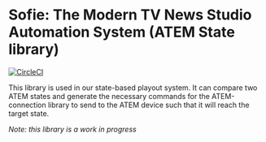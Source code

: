 # Sofie: The Modern TV News Studio Automation System (ATEM State library)
[![CircleCI](https://circleci.com/gh/nrkno/tv-automation-atem-state.svg?style=svg)](https://circleci.com/gh/nrkno/tv-automation-atem-state)

This library is used in our state-based playout system. It can compare two ATEM states and generate the necessary commands for the ATEM-connection library to send to the ATEM device such that it will reach the target state.

_Note: this library is a work in progress_
